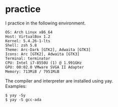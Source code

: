 # practice

I practice in the following environment.

```
OS: Arch Linux x86_64 
Host: VirtualBox 1.2 
Kernel: 5.4.26-1-lts 
Shell: zsh 5.8 
Theme: Arc-Dark [GTK2], Adwaita [GTK3] 
Icons: Arc [GTK2], Adwaita [GTK3] 
Terminal: terminator 
CPU: Intel i7-8550U (1) @ 1.991GHz 
GPU: 00:02.0 VMware SVGA II Adapter 
Memory: 713MiB / 7951MiB
```

The compiler and interpreter are installed using yay.  
Examples:

```
$ yay -Sy
$ yay -S gcc-ada
```
